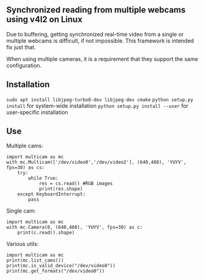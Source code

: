 Synchronized reading from multiple webcams using v4l2 on Linux
--------------------------------------------------------------
Due to buffering, getting synchronized real-time video from a
single or multiple webcams is difficult, if not impossible.
This framework is intended fix just that.

When using multiple cameras, it is a requirement that they support the same configuration.

Installation
------------
`sudo apt install libjpeg-turbo8-dev libjpeg-dev cmake`
`python setup.py install` for system-wide installation
`python setup.py install --user` for user-specific installation

Use
---
Multiple cams:
```
import multicam as mc
with mc.Multicam(['/dev/video0','/dev/video2'], (640,480), 'YUYV', fps=30) as cs:
    try:
        while True: 
            res = cs.read() #RGB images
            print(res.shape)
    except KeyboardInterrupt:
        pass
```

Single cam:
```
import multicam as mc
with mc.Camera(0, (640,480), 'YUYV', fps=30) as c:
    print(c.read().shape)
``` 

Various utils:
```
import multicam as mc
print(mc.list_cams())
print(mc.is_valid_device("/dev/video0"))
print(mc.get_formats("/dev/video0"))
```
